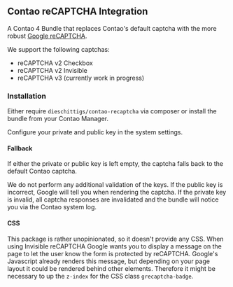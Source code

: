 ## Contao reCAPTCHA Integration
A Contao 4 Bundle that replaces Contao's default captcha with the more robust [Google reCAPTCHA](https://www.google.com/recaptcha/intro/v3.html).

We support the following captchas:
- reCAPTCHA v2 Checkbox
- reCAPTCHA v2 Invisible
- reCAPTCHA v3 (currently work in progress)

### Installation
Either require `dieschittigs/contao-recaptcha` via composer or install the bundle from your Contao Manager.

Configure your private and public key in the system settings.

#### Fallback
If either the private or public key is left empty, the captcha falls back to the default Contao captcha. 

We do not perform any additional validation of the keys. If the public key is incorrect, Google will tell you when rendering the captcha. If the private key is invalid, all captcha responses are invalidated and the bundle will notice you via the Contao system log.

#### CSS
This package is rather unopinionated, so it doesn't provide any CSS. When using Invisible reCAPTCHA Google wants you to display a message on the page to let the user know the form is protected by reCAPTCHA. Google's Javascript already renders this message, but depending on your page layout it could be rendered behind other elements. Therefore it might be necessary to up the `z-index` for the CSS class `grecaptcha-badge`.


